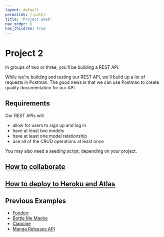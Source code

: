 ```yaml
---
layout: default
permalink: /:path/
title: 'Project week'
nav_order: 6
has_children: true
---
```


# Project 2

In groups of two or three, you'll be building a REST API.

While we're building and testing our REST API,
we'll build up a lot of requests in Postman.
The good news is that we can use Postman to create
quality documentation for our API.

## Requirements

Our REST APIs will

- allow for users to sign up and log in
- have at least two models
- have at least one model relationship
- use all of the CRUD operations at least once

You may also need a seeding script, depending on your project.

## [How to collaborate](collaboration-101.md)

## [How to deploy to Heroku and Atlas](deploy.md)

## Previous Examples

- [Fooderr][fooderr docs]
- [Bottle Me Maybe][bottle me maybe docs]
- [Ciaocine][ciaocine docs]
- [Manga Releases API][manga releases docs]

[manga releases docs]: https://documenter.getpostman.com/view/21225621/UzBjs8Hf
[bottle me maybe docs]: https://documenter.getpostman.com/view/21234692/VUqoQyU1
[fooderr docs]: https://documenter.getpostman.com/view/21219252/UzBiPULQ
[ciaocine docs]: https://documenter.getpostman.com/view/17470638/UyxnD4Kh
